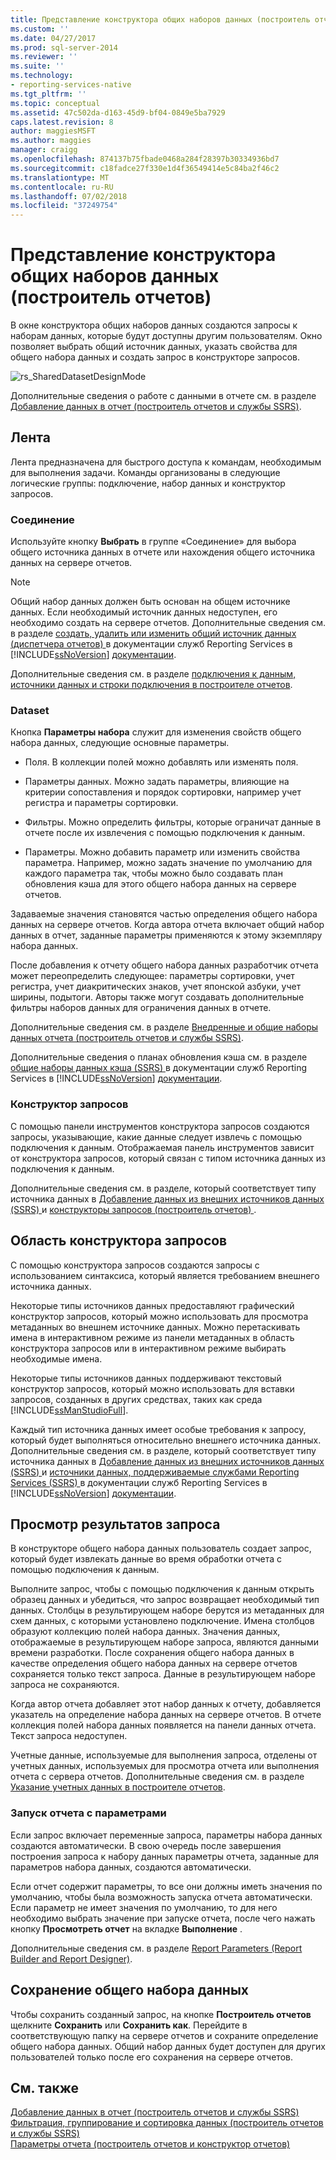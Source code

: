 ```yaml
---
title: Представление конструктора общих наборов данных (построитель отчетов) | Документы Майкрософт
ms.custom: ''
ms.date: 04/27/2017
ms.prod: sql-server-2014
ms.reviewer: ''
ms.suite: ''
ms.technology:
- reporting-services-native
ms.tgt_pltfrm: ''
ms.topic: conceptual
ms.assetid: 47c502da-d163-45d9-bf04-0849e5ba7929
caps.latest.revision: 8
author: maggiesMSFT
ms.author: maggies
manager: craigg
ms.openlocfilehash: 874137b75fbade0468a284f28397b30334936bd7
ms.sourcegitcommit: c18fadce27f330e1d4f36549414e5c84ba2f46c2
ms.translationtype: MT
ms.contentlocale: ru-RU
ms.lasthandoff: 07/02/2018
ms.locfileid: "37249754"
---
```

# <a name="shared-dataset-design-view-report-builder"></a>Представление конструктора общих наборов данных (построитель отчетов)
  В окне конструктора общих наборов данных создаются запросы к наборам данных, которые будут доступны другим пользователям. Окно позволяет выбрать общий источник данных, указать свойства для общего набора данных и создать запрос в конструкторе запросов.  
  
 ![rs_SharedDatasetDesignMode](../media/rs-shareddatasetdesignmode.gif "rs_SharedDatasetDesignMode")  
  
 Дополнительные сведения о работе с данными в отчете см. в разделе [Добавление данных в отчет &#40;построитель отчетов и службы SSRS&#41;](../report-data/report-datasets-ssrs.md).  
  
##  <a name="Ribbon"></a> Лента  
 Лента предназначена для быстрого доступа к командам, необходимым для выполнения задачи. Команды организованы в следующие логические группы: подключение, набор данных и конструктор запросов.  
  
### <a name="connection"></a>Соединение  
 Используйте кнопку **Выбрать** в группе «Соединение» для выбора общего источника данных в отчете или нахождения общего источника данных на сервере отчетов.  
  
> [!NOTE]  
>  Общий набор данных должен быть основан на общем источнике данных. Если необходимый источник данных недоступен, его необходимо создать на сервере отчетов. Дополнительные сведения см. в разделе [создать, удалить или изменить общий источник данных &#40;диспетчера отчетов&#41; ](../create-delete-or-modify-a-shared-data-source-report-manager.md) в документации служб Reporting Services в [!INCLUDE[ssNoVersion](../../../includes/ssnoversion-md.md)] [документации](http://go.microsoft.com/fwlink/?linkid=121312).  
  
 Дополнительные сведения см. в разделе [подключения к данным, источники данных и строки подключения в построителе отчетов](../data-connections-data-sources-and-connection-strings-in-report-builder.md).  
  
### <a name="dataset"></a>Dataset  
 Кнопка **Параметры набора** служит для изменения свойств общего набора данных, следующие основные параметры.  
  
-   Поля. В коллекции полей можно добавлять или изменять поля.  
  
-   Параметры данных. Можно задать параметры, влияющие на критерии сопоставления и порядок сортировки, например учет регистра и параметры сортировки.  
  
-   Фильтры. Можно определить фильтры, которые ограничат данные в отчете после их извлечения с помощью подключения к данным.  
  
-   Параметры. Можно добавить параметр или изменить свойства параметра. Например, можно задать значение по умолчанию для каждого параметра так, чтобы можно было создавать план обновления кэша для этого общего набора данных на сервере отчетов.  
  
 Задаваемые значения становятся частью определения общего набора данных на сервере отчетов. Когда автора отчета включает общий набор данных в отчет, заданные параметры применяются к этому экземпляру набора данных.  
  
 После добавления к отчету общего набора данных разработчик отчета может переопределить следующее: параметры сортировки, учет регистра, учет диакритических знаков, учет японской азбуки, учет ширины, подытоги. Авторы также могут создавать дополнительные фильтры наборов данных для ограничения данных в отчете.  
  
 Дополнительные сведения см. в разделе [Внедренные и общие наборы данных отчета (построитель отчетов и службы SSRS)](../report-data/report-embedded-datasets-and-shared-datasets-report-builder-and-ssrs.md).  
  
 Дополнительные сведения о планах обновления кэша см. в разделе [общие наборы данных кэша &#40;SSRS&#41; ](../report-server/cache-shared-datasets-ssrs.md) в документации служб Reporting Services в [!INCLUDE[ssNoVersion](../../../includes/ssnoversion-md.md)] [документации](http://go.microsoft.com/fwlink/?linkid=121312).  
  
### <a name="query-designer"></a>Конструктор запросов  
 С помощью панели инструментов конструктора запросов создаются запросы, указывающие, какие данные следует извлечь с помощью подключения к данным. Отображаемая панель инструментов зависит от конструктора запросов, который связан с типом источника данных из подключения к данным.  
  
 Дополнительные сведения см. в разделе, который соответствует типу источника данных в [Добавление данных из внешних источников данных &#40;SSRS&#41; ](../report-data/add-data-from-external-data-sources-ssrs.md) и [конструкторы запросов &#40;построитель отчетов&#41; ](../query-designers-report-builder.md) .  
  

  
##  <a name="DesignSurface"></a> Область конструктора запросов  
 С помощью конструктора запросов создаются запросы с использованием синтаксиса, который является требованием внешнего источника данных.  
  
 Некоторые типы источников данных предоставляют графический конструктор запросов, который можно использовать для просмотра метаданных во внешнем источнике данных. Можно перетаскивать имена в интерактивном режиме из панели метаданных в область конструктора запросов или в интерактивном режиме выбирать необходимые имена.  
  
 Некоторые типы источников данных поддерживают текстовый конструктор запросов, который можно использовать для вставки запросов, созданных в других средствах, таких как среда [!INCLUDE[ssManStudioFull](../../includes/ssmanstudiofull-md.md)].  
  
 Каждый тип источника данных имеет особые требования к запросу, который будет выполняться относительно внешнего источника данных. Дополнительные сведения см. в разделе, который соответствует типу источника данных в [Добавление данных из внешних источников данных &#40;SSRS&#41; ](../report-data/add-data-from-external-data-sources-ssrs.md) и [источники данных, поддерживаемые службами Reporting Services &#40;SSRS&#41; ](../create-deploy-and-manage-mobile-and-paginated-reports.md) в документации служб Reporting Services в [!INCLUDE[ssNoVersion](../../../includes/ssnoversion-md.md)] [документации](http://go.microsoft.com/fwlink/?linkid=121312).  
  

  
##  <a name="Results"></a> Просмотр результатов запроса  
 В конструкторе общего набора данных пользователь создает запрос, который будет извлекать данные во время обработки отчета с помощью подключения к данным.  
  
 Выполните запрос, чтобы с помощью подключения к данным открыть образец данных и убедиться, что запрос возвращает необходимый тип данных. Столбцы в результирующем наборе берутся из метаданных для схем данных, с которыми установлено подключение. Имена столбцов образуют коллекцию полей набора данных. Значения данных, отображаемые в результирующем наборе запроса, являются данными времени разработки. После сохранения общего набора данных в качестве определения общего набора данных на сервере отчетов сохраняется только текст запроса. Данные в результирующем наборе запроса не сохраняются.  
  
 Когда автор отчета добавляет этот набор данных к отчету, добавляется указатель на определение набора данных на сервере отчетов. В отчете коллекция полей набора данных появляется на панели данных отчета. Текст запроса недоступен.  
  
 Учетные данные, используемые для выполнения запроса, отделены от учетных данных, используемых для просмотра отчета или выполнения отчета с сервера отчетов. Дополнительные сведения см. в разделе [Указание учетных данных в построителе отчетов](../specify-credentials-in-report-builder.md).  
  
### <a name="running-a-report-with-parameters"></a>Запуск отчета с параметрами  
 Если запрос включает переменные запроса, параметры набора данных создаются автоматически. В свою очередь после завершения построения запроса к набору данных параметры отчета, заданные для параметров набора данных, создаются автоматически.  
  
 Если отчет содержит параметры, то все они должны иметь значения по умолчанию, чтобы была возможность запуска отчета автоматически. Если параметр не имеет значения по умолчанию, то для него необходимо выбрать значение при запуске отчета, после чего нажать кнопку **Просмотреть отчет** на вкладке **Выполнение** .  
  
 Дополнительные сведения см. в разделе [Report Parameters &#40;Report Builder and Report Designer&#41;](../report-design/report-parameters-report-builder-and-report-designer.md).  
  

  
##  <a name="Save"></a> Сохранение общего набора данных  
 Чтобы сохранить созданный запрос, на кнопке **Построитель отчетов** щелкните **Сохранить** или **Сохранить как**. Перейдите в соответствующую папку на сервере отчетов и сохраните определение общего набора данных. Общий набор данных будет доступен для других пользователей только после его сохранения на сервере отчетов.  
  

  
## <a name="see-also"></a>См. также  
 [Добавление данных в отчет &#40;построитель отчетов и службы SSRS&#41;](../report-data/report-datasets-ssrs.md)   
 [Фильтрация, группирование и сортировка данных (построитель отчетов и службы SSRS)](../report-design/filter-group-and-sort-data-report-builder-and-ssrs.md)   
 [Параметры отчета (построитель отчетов и конструктор отчетов)](../report-design/report-parameters-report-builder-and-report-designer.md)  
  
  
